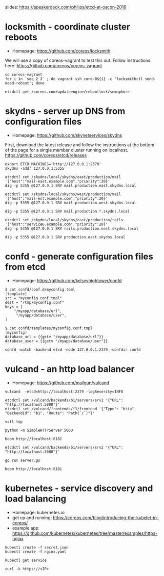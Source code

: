 slides: https://speakerdeck.com/philips/etcd-at-oscon-2016

# locksmith - coordinate cluster reboots

- Homepage: https://github.com/coreos/locksmith

We will use a copy of coreos-vagrant to test this out. Follow instructions here: https://github.com/coreos/coreos-vagrant

```
cd coreos-vagrant
for i in `seq 2 3` ; do vagrant ssh core-0${i} -c 'locksmithctl send-need-reboot'; done
```

```
etcdctl get /coreos.com/updateengine/rebootlock/semaphore
```

# skydns - server up DNS from configuration files

- Homepage: https://github.com/skynetservices/skydns

First, download the latest release and follow the instructions at the bottom of the page for a single member cluster running on localhost. https://github.com/coreos/etcd/releases


```
export ETCD_MACHINES='http://127.0.0.1:2379'
skydns -addr 127.0.0.1:5355
```

```
etcdctl set /skydns/local/skydns/east/production/mail     '{"host":"mail-east.example.com","priority":20}'
dig -p 5355 @127.0.0.1 SRV mail.production.east.skydns.local
```

```
etcdctl set /skydns/local/skydns/west/production/mail     '{"host":"mail-est.example.com","priority":20}'
dig -p 5355 @127.0.0.1 SRV mail.production.west.skydns.local
```

```
dig -p 5355 @127.0.0.1 SRV mail.production.*.skydns.local
```


```
etcdctl set /skydns/local/skydns/east/production/rails     '{"host":"service6.example.com","priority":20}'
dig -p 5355 @127.0.0.1 SRV rails.production.east.skydns.local
```

```
dig -p 5355 @127.0.0.1 SRV production.east.skydns.local
```

# confd - generate configuration files from etcd


- Homepage: https://github.com/kelseyhightower/confd

```
$ cat confd/conf.d/myconfig.toml
[template]
src = "myconfig.conf.tmpl"
dest = "/tmp/myconfig.conf"
keys = [
    "/myapp/database/url",
     "/myapp/database/user",
]
```

```
$ cat confd/templates/myconfig.conf.tmpl
[myconfig]
database_url = {{getv "/myapp/database/url"}}
database_user = {{getv "/myapp/database/user"}}
```

```
confd -watch -backend etcd -node 127.0.0.1:2379 -confdir confd
```

# vulcand - an http load balancer

- Homepage: https://github.com/mailgun/vulcand

```
vulcand  -etcd=http://localhost:2379 -logSeverity=INFO
```

```
etcdctl set /vulcand/backends/b1/servers/srv1 '{"URL": "http://localhost:5000"}'
etcdctl set /vulcand/frontends/f1/frontend '{"Type": "http", "BackendId": "b1", "Route": "Path(`/`)"}'
```

```
vctl top
```

```
python -m SimpleHTTPServer 5000
```

```
boom http://localhost:8181
```

```
etcdctl set /vulcand/backends/b1/servers/srv2 '{"URL": "http://localhost:3000"}'
```

```
go run server.go
```

```
boom http://localhost:8181
```

# kubernetes - service discovery and load balancing

- Homepage: kubernetes.io
- get up and running: https://coreos.com/blog/introducing-the-kubelet-in-coreos/
- example app: https://github.com/kubernetes/kubernetes/tree/master/examples/https-nginx

```
kubectl create -f secret.json
kubectl create -f nginx.yaml
```

```
kubectl get service
```

```
curl -k https://<IP>
```
